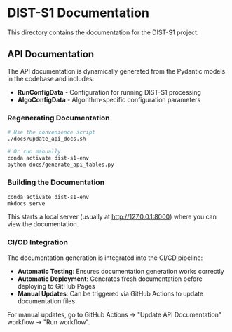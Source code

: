 # DIST-S1 Documentation

This directory contains the documentation for the DIST-S1 project.

## API Documentation

The API documentation is dynamically generated from the Pydantic models in the codebase and includes:

- **RunConfigData** - Configuration for running DIST-S1 processing
- **AlgoConfigData** - Algorithm-specific configuration parameters

### Regenerating Documentation

```bash
# Use the convenience script
./docs/update_api_docs.sh

# Or run manually
conda activate dist-s1-env
python docs/generate_api_tables.py
```

### Building the Documentation

```bash
conda activate dist-s1-env
mkdocs serve
```

This starts a local server (usually at http://127.0.0.1:8000) where you can view the documentation.

### CI/CD Integration

The documentation generation is integrated into the CI/CD pipeline:
- **Automatic Testing**: Ensures documentation generation works correctly
- **Automatic Deployment**: Generates fresh documentation before deploying to GitHub Pages
- **Manual Updates**: Can be triggered via GitHub Actions to update documentation files

For manual updates, go to GitHub Actions → "Update API Documentation" workflow → "Run workflow".


